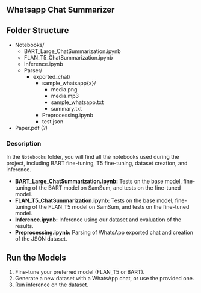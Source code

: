 ## Whatsapp Chat Summarizer

## Folder Structure
- Notebooks/
  - BART_Large_ChatSummarization.ipynb
  - FLAN_T5_ChatSummarization.ipynb
  - Inference.ipynb
  - Parser/
    - exported_chat/
      - sample_whatsapp{x}/
        - media.png
        - media.mp3
        - sample_whatsapp.txt
        - summary.txt
      - Preprocessing.ipynb
      - test.json
- Paper.pdf (?)


### Description

In the `Notebooks` folder, you will find all the notebooks used during the project, including BART fine-tuning, T5 fine-tuning, dataset creation, and inference.

- **BART_Large_ChatSummarization.ipynb:** Tests on the base model, fine-tuning of the BART model on SamSum, and tests on the fine-tuned model.
- **FLAN_T5_ChatSummarization.ipynb:** Tests on the base model, fine-tuning of the FLAN_T5 model on SamSum, and tests on the fine-tuned model.
- **Inference.ipynb:** Inference using our dataset and evaluation of the results.
- **Preprocessing.ipynb:** Parsing of WhatsApp exported chat and creation of the JSON dataset.

## Run the Models

1. Fine-tune your preferred model (FLAN_T5 or BART).
2. Generate a new dataset with a WhatsApp chat, or use the provided one.
3. Run inference on the dataset.
